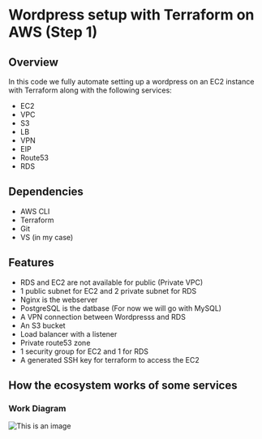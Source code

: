 # Wordpress setup with Terraform on AWS (Step 1)

## Overview

In this code we fully automate setting up a wordpress on an EC2 instance with Terraform along with the following services:
- EC2 
- VPC 
- S3 
- LB  
- VPN 
- EIP  
- Route53 
- RDS

## Dependencies
- AWS CLI
- Terraform
- Git
- VS (in my case)

## Features
- RDS and EC2 are not available for public (Private VPC)
- 1 public subnet for EC2 and 2 private subnet for RDS
- Nginx is the webserver
- PostgreSQL is the datbase (For now we will go with MySQL)
- A VPN connection between Wordpresss and RDS
- An S3 bucket 
- Load balancer with a listener
- Private route53 zone
- 1 security group for EC2 and 1 for RDS
- A generated SSH key for terraform to access the EC2

## How the ecosystem works of some services

### Work Diagram

![This is an image](https://www.upload.ee/image/14336492/work_diagram.drawio.svg)








